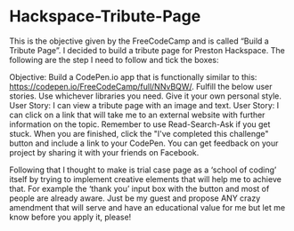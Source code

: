 # Hackspace-Tribute-Page
This is the objective given by the FreeCodeCamp and is called “Build a Tribute Page”. I decided to build a tribute page for 
Preston Hackspace. The following are the step I need to follow and tick the boxes:

Objective: Build a CodePen.io app that is functionally similar to this: https://codepen.io/FreeCodeCamp/full/NNvBQW/.
Fulfill the below user stories. Use whichever libraries you need. Give it your own personal style.
User Story: I can view a tribute page with an image and text.
User Story: I can click on a link that will take me to an external website with further information on the topic.
Remember to use Read-Search-Ask if you get stuck.
When you are finished, click the "I've completed this challenge" button and include a link to your CodePen.
You can get feedback on your project by sharing it with your friends on Facebook. 

Following that I thought to make is trial case page as a ‘school of coding’ itself by trying to implement creative elements that 
will help me to achieve that. For example the ‘thank you’ input box with the button and most of people are already aware.
Just be my guest and propose ANY crazy amendment that will serve and have an educational value for me but let me know before you 
apply it, please!
